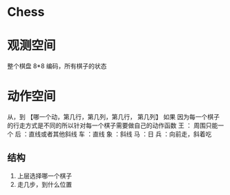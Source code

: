 # Chess

# 观测空间
整个棋盘 8*8 编码，所有棋子的状态


# 动作空间
从，到
【哪一个动，第几行，第几列，第几行， 第几列】
如果 因为每一个棋子的行走方式是不同的所以针对每一个棋子需要做自己的动作函数
王 ： 周围只能一个
后 ：直线或者其他斜线
车 ：直线
象 ：斜线
马 ：日
兵 ：向前走，斜着吃

## 结构
1. 上层选择哪一个棋子
2. 走几步，到什么位置